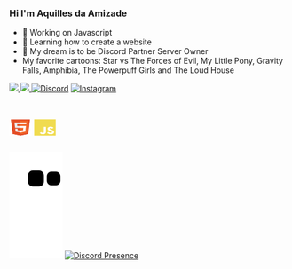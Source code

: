 ### Hi I'm Aquilles da Amizade



- 🔭 Working on Javascript
- 🌱 Learning how to create a website
- 👯 My dream is to be Discord Partner Server Owner
- My favorite cartoons: Star vs The Forces of Evil, My Little Pony, Gravity Falls, Amphibia, The Powerpuff Girls and The Loud House 


 <a href="https://github.com/AquillesdaAmizade">
  <img height="180em" src="https://github-readme-stats.vercel.app/api?username=AquillesdaAmizade&show_icons=true&theme=dracula&include_all_commits=true&count_private=true"/>
  <img height="173em" src="https://github-readme-stats.vercel.app/api/top-langs/?username=AquillesdaAmizade&layout=compact&langs_count=7&theme=dracula"/>
    <a href="https://discord.com/users/818478692962402314"target="blank_"><img alt="Discord"src="https://img.shields.io/badge/Discord-000?style=for-the-badge&logo=discord&logoColor=white"></a>
<a href="https://instagram.com/aquillesdaamizade01"target="blank_"><img alt="Instagram"src="https://img.shields.io/badge/Instagram-000?style=for-the-badge&logo=instagram&logoColor=purple"></a>
  
  
  ##
  <div style="display: inline_block"><br>
   <img align="center" alt="Rafa-HTML" height="30" width="40" src="https://raw.githubusercontent.com/devicons/devicon/master/icons/html5/html5-original.svg">
   <img align="center" alt="Rafa-Js" height="30" width="40" src="https://raw.githubusercontent.com/devicons/devicon/master/icons/javascript/javascript-plain.svg">
  </div>
  
  ##
  ![Snake animation](https://github.com/AquillesdaAmizade/AquillesdaAmizade/blob/output/github-contribution-grid-snake.svg)
  [![Discord Presence](https://lanyard.cnrad.dev/api/818478692962402314?idleMessage=%22Fazendo%20Nada%20Por%20Enquanto%22&borderRadius=25px)](https://discord.com/users/818478692962402314)

  
